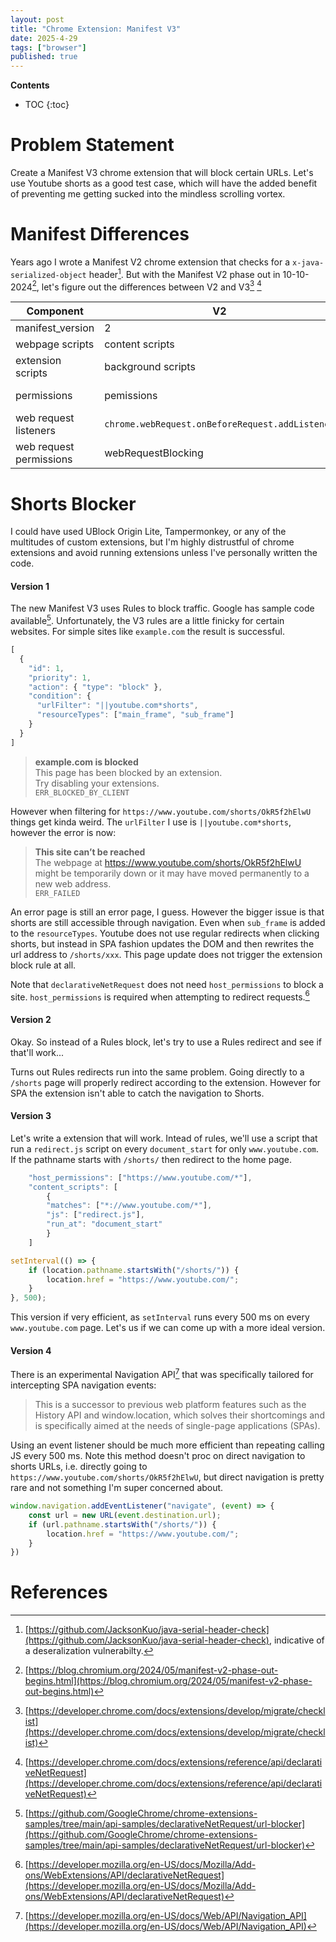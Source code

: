 ```yaml
---
layout: post
title: "Chrome Extension: Manifest V3"
date: 2025-4-29
tags: ["browser"]
published: true
---
```


**Contents**
* TOC
{:toc}

# Problem Statement
Create a Manifest V3 chrome extension that will block certain URLs. Let's use Youtube shorts as a good test case, which will have the added benefit of preventing me getting sucked into the mindless scrolling vortex.

# Manifest Differences
Years ago I wrote a Manifest V2 chrome extension that checks for a `x-java-serialized-object` header[^1]. But with the Manifest V2 phase out in 10-10-2024[^2], let's figure out the differences between V2 and V3[^3] [^4]

| Component | V2 | V3 |
|---|---|---|
| manifest_version | 2 | 3 | 
| webpage scripts | content scripts | content scripts | 
| extension scripts | background scripts | background service workers | 
| permissions | pemissions | host permission seperated |
| web request listeners | `chrome.webRequest.onBeforeRequest.addListener` | Rules |
| web request permissions | webRequestBlocking | declarativeNetRequest | 

# Shorts Blocker
I could have used UBlock Origin Lite, Tampermonkey, or any of the multitudes of custom extensions, but I'm highly distrustful of chrome extensions and avoid running extensions unless I've personally written the code. 

#### Version 1
The new Manifest V3 uses Rules to block traffic. Google has sample code available[^5]. Unfortunately, the V3 rules are a little finicky for certain websites. For simple sites like `example.com` the result is successful.

```js
[
  {
    "id": 1,
    "priority": 1,
    "action": { "type": "block" },
    "condition": {
      "urlFilter": "||youtube.com*shorts",
      "resourceTypes": ["main_frame", "sub_frame"]
    }
  }
]
```

> **example.com is blocked**  
> This page has been blocked by an extension.  
> Try disabling your extensions.  
> `ERR_BLOCKED_BY_CLIENT`

However when filtering for `https://www.youtube.com/shorts/OkR5f2hElwU` things get kinda weird. The `urlFilter` I use is `||youtube.com*shorts`, however the error is now:

> **This site can’t be reached**  
> The webpage at https://www.youtube.com/shorts/OkR5f2hElwU might be temporarily down or it may have moved permanently to a new web address.  
> `ERR_FAILED`  

An error page is still an error page, I guess. However the bigger issue is that shorts are still accessible through navigation. Even when `sub_frame` is added to the `resourceTypes`. Youtube does not use regular redirects when clicking shorts, but instead in SPA fashion updates the DOM and then rewrites the url address to `/shorts/xxx`. This page update does not trigger the extension block rule at all. 

Note that `declarativeNetRequest` does not need `host_permissions` to block a site. `host_permissions` is required when attempting to redirect requests.[^6]

#### Version 2
Okay. So instead of a Rules block, let's try to use a Rules redirect and see if that'll work...

Turns out Rules redirects run into the same problem. Going directly to a `/shorts` page will properly redirect according to the extension. However for SPA the extension isn't able to catch the navigation to Shorts. 

#### Version 3
Let's write a extension that will work. Intead of rules, we'll use a script that run a `redirect.js` script on every `document_start` for only `www.youtube.com`. If the pathname starts with `/shorts/` then redirect to the home page. 

```js
    "host_permissions": ["https://www.youtube.com/*"],
    "content_scripts": [
        {
        "matches": ["*://www.youtube.com/*"],
        "js": ["redirect.js"],
        "run_at": "document_start"
        }
    ]
```

```js
setInterval(() => {
    if (location.pathname.startsWith("/shorts/")) {
        location.href = "https://www.youtube.com/";
    }
}, 500);
```

This version if very efficient, as `setInterval` runs every 500 ms on every `www.youtube.com` page. Let's us if we can come up with a more ideal version.

#### Version 4
There is an experimental Navigation API[^7] that was specifically tailored for intercepting SPA navigation events:

> This is a successor to previous web platform features such as the History API and window.location, which solves their shortcomings and is specifically aimed at the needs of single-page applications (SPAs).

Using an event listener should be much more efficient than repeating calling JS every 500 ms. Note this method doesn't proc on direct navigation to shorts URLs, i.e. directly going to `https://www.youtube.com/shorts/OkR5f2hElwU`, but direct navigation is pretty rare and not something I'm super concerned about. 

```js
window.navigation.addEventListener("navigate", (event) => {
    const url = new URL(event.destination.url);
    if (url.pathname.startsWith("/shorts/")) {
        location.href = "https://www.youtube.com/";
    }
})
```

# References
[^1]: [https://github.com/JacksonKuo/java-serial-header-check](https://github.com/JacksonKuo/java-serial-header-check), indicative of a deseralization vulnerabilty. 

[^2]: [https://blog.chromium.org/2024/05/manifest-v2-phase-out-begins.html](https://blog.chromium.org/2024/05/manifest-v2-phase-out-begins.html)

[^3]: [https://developer.chrome.com/docs/extensions/develop/migrate/checklist](https://developer.chrome.com/docs/extensions/develop/migrate/checklist)

[^4]: [https://developer.chrome.com/docs/extensions/reference/api/declarativeNetRequest](https://developer.chrome.com/docs/extensions/reference/api/declarativeNetRequest)

[^5]: [https://github.com/GoogleChrome/chrome-extensions-samples/tree/main/api-samples/declarativeNetRequest/url-blocker](https://github.com/GoogleChrome/chrome-extensions-samples/tree/main/api-samples/declarativeNetRequest/url-blocker)

[^6]: [https://developer.mozilla.org/en-US/docs/Mozilla/Add-ons/WebExtensions/API/declarativeNetRequest](https://developer.mozilla.org/en-US/docs/Mozilla/Add-ons/WebExtensions/API/declarativeNetRequest)

[^7]: [https://developer.mozilla.org/en-US/docs/Web/API/Navigation_API](https://developer.mozilla.org/en-US/docs/Web/API/Navigation_API)